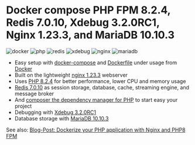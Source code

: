 # Docker compose PHP FPM 8.2.4, Redis 7.0.10, Xdebug 3.2.0RC1, Nginx 1.23.3, and MariaDB 10.10.3

![docker](https://img.shields.io/badge/Docker-compose-brightgreen.svg)
![php](https://img.shields.io/badge/PHP_FPM-8.2.4-brightgreen.svg)
![redis](https://img.shields.io/badge/Redis-7.0.10-brightgreen.svg)
![xdebug](https://img.shields.io/badge/Xdebug-3.2.0RC1-brightgreen.svg)
![nginx](https://img.shields.io/badge/nginx-1.23.3-brightgreen.svg)
![mariadb](https://img.shields.io/badge/MariaDB-10.10.3-brightgreen.svg)

* Easy setup with [docker-compose](https://docs.docker.com/compose/) and [Dockerfile](https://docs.docker.com/engine/reference/builder/) under usage from [Docker](https://www.docker.com)
* Built on the lightweight [nginx 1.23.3](https://nginx.org) webserver
* Uses [PHP 8.2.4](https://www.php.net) for better performance, lower CPU and memory usage
* [Redis 7.0.10](https://redis.io) as session storage, database, cache, streaming engine, and message broker
* And [composer the dependency manager for PHP](https://getcomposer.org) to start easy your project
* Debugging with [Xdebug 3.2.0RC1](https://xdebug.org)
* Database storage with [MariaDB 10.10.3](https://mariadb.org)

See also:
[Blog-Post: Dockerize your PHP application with Nginx and PHP8 FPM](https://marc.it/dockerize-application-with-nginx-and-php8/)
